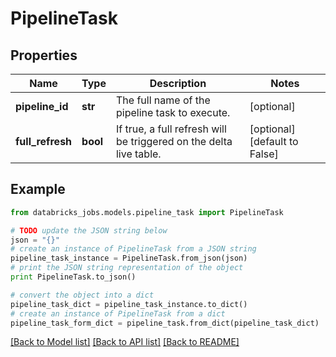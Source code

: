 # PipelineTask


## Properties
Name | Type | Description | Notes
------------ | ------------- | ------------- | -------------
**pipeline_id** | **str** | The full name of the pipeline task to execute. | [optional] 
**full_refresh** | **bool** | If true, a full refresh will be triggered on the delta live table. | [optional] [default to False]

## Example

```python
from databricks_jobs.models.pipeline_task import PipelineTask

# TODO update the JSON string below
json = "{}"
# create an instance of PipelineTask from a JSON string
pipeline_task_instance = PipelineTask.from_json(json)
# print the JSON string representation of the object
print PipelineTask.to_json()

# convert the object into a dict
pipeline_task_dict = pipeline_task_instance.to_dict()
# create an instance of PipelineTask from a dict
pipeline_task_form_dict = pipeline_task.from_dict(pipeline_task_dict)
```
[[Back to Model list]](../README.md#documentation-for-models) [[Back to API list]](../README.md#documentation-for-api-endpoints) [[Back to README]](../README.md)


